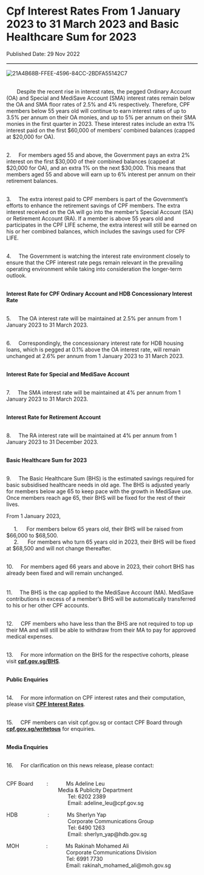 <html>
    <meta http-equiv="Content-Type" content="text/html; charset=utf-8"/>
    <meta charset="utf-8"/>
    <title>Cpf Interest Rates From 1 January 2023 to 31 March 2023 and Basic Healthcare Sum for 2023</title>
    <body><h1>Cpf Interest Rates From 1 January 2023 to 31 March 2023 and Basic Healthcare Sum for 2023</h1>
    <p>Published Date: 29 Nov 2022</p> <table border="1" cellspacing="0" cellpadding="0"><tbody></tbody></table><img src="/images/librariesprovider5/default-album/21a4b68b-ffee-4596-84cc-2bdfa55142c7.png?sfvrsn=daf6335d_0&amp;MaxWidth=550&amp;MaxHeight=&amp;ScaleUp=false&amp;Quality=High&amp;Method=ResizeFitToAreaArguments&amp;Signature=D6711ABAE225198F643D3D3534766CC5898A652D" data-displaymode="Custom" alt="21A4B68B-FFEE-4596-84CC-2BDFA55142C7" title="21A4B68B-FFEE-4596-84CC-2BDFA55142C7" style="vertical-align: middle;" data-method="ResizeFitToAreaArguments" data-customsizemethodproperties="{&quot;MaxWidth&quot;:&quot;550&quot;,&quot;MaxHeight&quot;:&quot;&quot;,&quot;ScaleUp&quot;:false,&quot;Quality&quot;:&quot;High&quot;}"><br><br><p>&nbsp; &nbsp; &nbsp; &nbsp;Despite the recent rise in interest rates, the pegged Ordinary Account (OA) and Special and MediSave Account (SMA) interest rates remain below the OA and SMA floor rates of 2.5% and 4% respectively. Therefore, CPF members below 55 years old will continue to earn interest rates of up to 3.5% per annum on their OA monies, and up to 5% per annum on their SMA monies in the first quarter in 2023. These interest rates include an extra 1% interest paid on the first $60,000 of members’ combined balances (capped at $20,000 for OA).</p><p><br>2. &nbsp; &nbsp; For members aged 55 and above, the Government pays an extra 2% interest on the first $30,000 of their combined balances (capped at $20,000 for OA), and an extra 1% on the next $30,000. This means that members aged 55 and above will earn up to 6% interest per annum on their retirement balances.<br></p><p><br>3.&nbsp; &nbsp; &nbsp;The extra interest paid to CPF members is part of the Government’s efforts to enhance the retirement savings of CPF members. The extra interest received on the OA will go into the member’s Special Account (SA) or Retirement Account (RA). If a member is above 55 years old and participates in the CPF LIFE scheme, the extra interest will still be earned on his or her combined balances, which includes the savings used for CPF LIFE.</p><p><br>4.&nbsp; &nbsp; &nbsp;The Government is watching the interest rate environment closely to ensure that the CPF interest rate pegs remain relevant in the prevailing operating environment while taking into consideration the longer-term outlook.</p><p><strong><br>Interest Rate for CPF Ordinary Account and HDB Concessionary Interest Rate</strong></p><p><br>5.&nbsp; &nbsp; &nbsp;The OA interest rate will be maintained at 2.5% per annum from 1 January 2023 to 31 March 2023.</p><p><br>6.&nbsp; &nbsp; &nbsp;Correspondingly, the concessionary interest rate for HDB housing loans, which is pegged at 0.1% above the OA interest rate, will remain unchanged at 2.6% per annum from 1 January 2023 to 31 March 2023.</p><p><strong><br>Interest Rate for Special and MediSave Account</strong></p><p><br>7.&nbsp; &nbsp; &nbsp;The SMA interest rate will be maintained at 4% per annum from 1 January 2023 to 31 March 2023.</p><p><strong><br>Interest Rate for Retirement Account</strong></p><p><br>8.&nbsp; &nbsp; &nbsp;The RA interest rate will be maintained at 4% per annum from 1 January 2023 to 31 December 2023.</p><p><strong><br>Basic Healthcare Sum for 2023</strong></p><p><br>9.&nbsp; &nbsp; &nbsp;The Basic Healthcare Sum (BHS) is the estimated savings required for basic subsidised healthcare needs in old age. The BHS is adjusted yearly for members below age 65 to keep pace with the growth in MediSave use. Once members reach age 65, their BHS will be fixed for the rest of their lives.</p><p>From 1 January 2023,<br><br>&nbsp; &nbsp; &nbsp;1.&nbsp;&nbsp;&nbsp;&nbsp;&nbsp; For members below 65 years old, their BHS will be raised from $66,000 to $68,500.<br>&nbsp; &nbsp; &nbsp;2. &nbsp; &nbsp; &nbsp;For members who turn 65 years old in 2023, their BHS will be fixed at $68,500 and will not change thereafter.</p><p><br>10.&nbsp; &nbsp; &nbsp;For members aged 66 years and above in 2023, their cohort BHS has already been fixed and will remain unchanged.<br><br><br>11.&nbsp; &nbsp; &nbsp;The BHS is the cap applied to the MediSave Account (MA). MediSave contributions in excess of a member’s BHS will be automatically transferred to his or her other CPF accounts.</p><p><br>12.&nbsp; &nbsp; &nbsp;CPF members who have less than the BHS are not required to top up their MA and will still be able to withdraw from their MA to pay for approved medical expenses.</p><p><br>13.&nbsp; &nbsp; &nbsp;For more information on the BHS for the respective cohorts, please visit <a href="https://www.cpf.gov.sg/BHS"><strong>cpf.gov.sg/BHS</strong></a>.</p><p><strong><br>Public Enquiries&nbsp; &nbsp; &nbsp;</strong></p><p align="left"><br>14.&nbsp; &nbsp; &nbsp;For more information on CPF interest rates and their computation, please visit <a href="http://www.cpf.gov.sg/CPFInterestRates"><strong>CPF Interest Rates</strong></a>.</p><p><br>15.&nbsp; &nbsp; &nbsp;CPF members can visit cpf.gov.sg or contact CPF Board through <a href="http://www.cpf.gov.sg/writetous"><strong>cpf.gov.sg/writetous</strong></a> for enquiries.</p><p><strong><br>Media Enquiries</strong></p><p><br>16.&nbsp; &nbsp; &nbsp;For clarification on this news release, please contact:</p><p><br>CPF Board&nbsp;&nbsp;&nbsp;&nbsp;&nbsp;&nbsp;&nbsp;&nbsp; : &nbsp; &nbsp; &nbsp; &nbsp; &nbsp; &nbsp;Ms Adeline Leu<br><strong>&nbsp; &nbsp; &nbsp; &nbsp; &nbsp; &nbsp; &nbsp; &nbsp; &nbsp; &nbsp; &nbsp; &nbsp; &nbsp; &nbsp; &nbsp; &nbsp; &nbsp; &nbsp; &nbsp; &nbsp; &nbsp;</strong>Media &amp; Publicity Department<br>&nbsp; &nbsp; &nbsp; &nbsp; &nbsp; &nbsp; &nbsp; &nbsp; &nbsp; &nbsp; &nbsp; &nbsp; &nbsp; &nbsp; &nbsp; &nbsp; &nbsp; &nbsp; &nbsp; &nbsp; &nbsp;Tel: 6202 2389<br>&nbsp; &nbsp; &nbsp; &nbsp; &nbsp; &nbsp; &nbsp; &nbsp; &nbsp; &nbsp; &nbsp; &nbsp; &nbsp; &nbsp; &nbsp; &nbsp; &nbsp; &nbsp; &nbsp; &nbsp; &nbsp;Email: adeline_leu@cpf.gov.sg</p><p>HDB&nbsp;&nbsp;&nbsp;&nbsp;&nbsp;&nbsp;&nbsp;&nbsp;&nbsp;&nbsp;&nbsp;&nbsp;&nbsp;&nbsp;&nbsp;&nbsp;&nbsp;&nbsp;&nbsp; : &nbsp; &nbsp; &nbsp; &nbsp; &nbsp; &nbsp;Ms Sherlyn Yap<br>&nbsp; &nbsp; &nbsp; &nbsp; &nbsp; &nbsp; &nbsp; &nbsp; &nbsp; &nbsp; &nbsp; &nbsp; &nbsp; &nbsp; &nbsp; &nbsp; &nbsp; &nbsp; &nbsp; &nbsp; &nbsp;Corporate Communications Group<br>&nbsp; &nbsp; &nbsp; &nbsp; &nbsp; &nbsp; &nbsp; &nbsp; &nbsp; &nbsp; &nbsp; &nbsp; &nbsp; &nbsp; &nbsp; &nbsp; &nbsp; &nbsp; &nbsp; &nbsp; &nbsp;Tel: 6490 1263<br>&nbsp; &nbsp; &nbsp; &nbsp; &nbsp; &nbsp; &nbsp; &nbsp; &nbsp; &nbsp; &nbsp; &nbsp; &nbsp; &nbsp; &nbsp; &nbsp; &nbsp; &nbsp; &nbsp; &nbsp; &nbsp;Email: sherlyn_yap@hdb.gov.sg</p><p>MOH&nbsp;&nbsp;&nbsp;&nbsp;&nbsp;&nbsp;&nbsp;&nbsp;&nbsp;&nbsp;&nbsp;&nbsp;&nbsp;&nbsp;&nbsp;&nbsp;&nbsp; : &nbsp; &nbsp; &nbsp; &nbsp; &nbsp; &nbsp;Ms Rakinah Mohamed Ali<br>&nbsp; &nbsp; &nbsp; &nbsp; &nbsp; &nbsp; &nbsp; &nbsp; &nbsp; &nbsp; &nbsp; &nbsp; &nbsp; &nbsp; &nbsp; &nbsp; &nbsp; &nbsp; &nbsp; &nbsp; Corporate Communications Division<br>&nbsp; &nbsp; &nbsp; &nbsp; &nbsp; &nbsp; &nbsp; &nbsp; &nbsp; &nbsp; &nbsp; &nbsp; &nbsp; &nbsp; &nbsp; &nbsp; &nbsp; &nbsp; &nbsp; &nbsp; Tel: 6991 7730<br>&nbsp; &nbsp; &nbsp; &nbsp; &nbsp; &nbsp; &nbsp; &nbsp; &nbsp; &nbsp; &nbsp; &nbsp; &nbsp; &nbsp; &nbsp; &nbsp; &nbsp; &nbsp; &nbsp; &nbsp; Email: rakinah_mohamed_ali@moh.gov.sg</p></body>
</html>